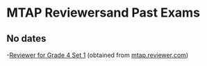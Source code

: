 # MTAP Reviewersand Past Exams
## No dates
-[Reviewer for Grade 4 Set 1](https://justineuro.github.io/gr4/gr4Set1.html) (obtained from [mtap.reviewer.com](http://mtapreviewer.com/2014/02/27/grade-4-mtap-sample-problem-set-1/))
